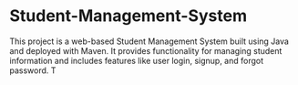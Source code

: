 # Student-Management-System
This project is a web-based Student Management System built using Java and deployed with Maven. It provides functionality for managing student information and includes features like user login, signup, and forgot password.  T
